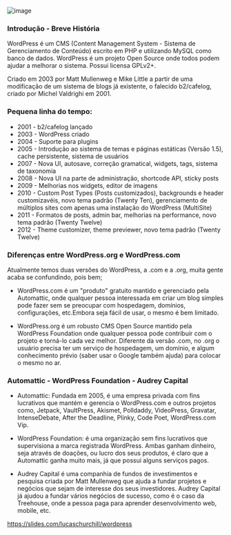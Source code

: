 ![image](https://s.w.org/about/images/logos/wordpress-logo-textonly-rgb.png)

### Introdução - Breve História

WordPress é um CMS (Content Management System - Sistema de Gerenciamento de Conteúdo) escrito em PHP e utilizando MySQL como banco de dados. WordPress é um projeto Open Source onde todos podem ajudar a melhorar o sistema. Possui licensa GPLv2+.

Criado em 2003 por Matt Mullenweg e Mike Little a partir de uma modificação de um sistema de blogs já existente, o falecido b2/cafelog, criado por Michel Valdrighi em 2001.

### Pequena linha do tempo:

* 2001 - b2/cafelog lançado
* 2003 - WordPress criado
* 2004 - Suporte para plugins
* 2005 - Introdução ao sistema de temas e páginas estáticas (Versão 1.5), cache persistente, sistema de usuários
* 2007 - Nova UI, autosave, correção gramatical, widgets, tags, sistema de taxonomia
* 2008 - Nova UI na parte de administração, shortcode API, sticky posts
* 2009 - Melhorias nos widgets, editor de imagens
* 2010 - Custom Post Types (Posts customizados), backgrounds e header customizavéis, novo tema padrão (Twenty Ten), gerenciamento de múltiplos sites com apenas uma instalação do WordPress (MultiSite)
* 2011 - Formatos de posts, admin bar, melhorias na performance, novo tema padrão (Twenty Twelve)
* 2012 - Theme customizer, theme previewer, novo tema padrão (Twenty Twelve)

### Diferenças entre WordPress.org e WordPress.com

Atualmente temos duas versões do WordPress, a .com e a .org, muita gente acaba se confundindo, pois bem;

* WordPress.com é um "produto" gratuito mantido e gerenciado pela Automattic, onde qualquer pessoa interessada em criar um blog simples pode fazer sem se preocupar com hospedagem, domínios, configurações, etc.Embora seja fácil de usar, o mesmo é bem limitado.

* WordPress.org é um robusto CMS Open Source mantido pela WordPress Foundation onde qualquer pessoa pode contribuir com o projeto e torná-lo cada vez melhor. Diferente da versão .com, no .org o usuário precisa ter um serviço de hospedagem, um domínio, e algum conhecimento prévio (saber usar o Google também ajuda) para colocar o mesmo no ar.

### Automattic - WordPress Foundation - Audrey Capital

* Automattic: Fundada em 2005, é uma empresa privada com fins lucrativos que mantém e gerencia o WordPress.com e outros projetos como, Jetpack, VaultPress, Akismet, Polldaddy, VideoPress, Gravatar, IntenseDebate, After the Deadline, Plinky, Code Poet, WordPress.com Vip.

* WordPress Foundation: é uma organização sem fins lucrativos que supervisiona a marca registrada WordPress.
Ambas ganham dinheiro, seja através de doações, ou lucro dos seus produtos, é claro que a Automattic ganha muito mais, já que possui alguns serviços pagos.

* Audrey Capital é uma companhia de fundos de investimentos e pesquisa criada por Matt Mullenweg que ajuda a fundar projetos e negócios que sejam de interesse dos seus investidores. Audrey Capital já ajudou a fundar vários negócios de sucesso, como é o caso da Treehouse, onde a pessoa paga para aprender desenvolvimento web, mobile, etc.

https://slides.com/lucaschurchill/wordpress
